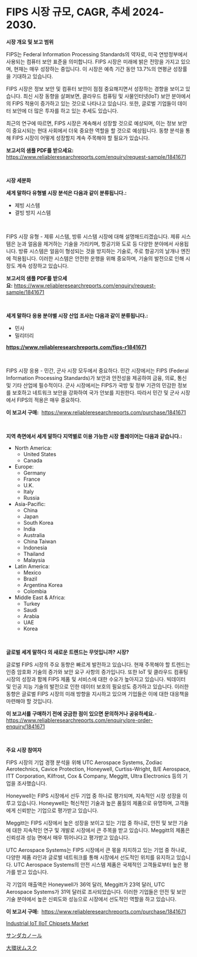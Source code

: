 <p><h1>FIPS 시장 규모, CAGR, 추세 2024-2030.</h1></p><p><strong>시장 개요 및 보고 범위</strong></p>
<p><p>FIPS는 Federal Information Processing Standards의 약자로, 미국 연방정부에서 사용되는 컴퓨터 보안 표준을 의미합니다. FIPS 시장은 미래에 밝은 전망을 가지고 있으며, 현재는 매우 성장하는 중입니다. 이 시장은 예측 기간 동안 13.7%의 연평균 성장률을 기대하고 있습니다.</p><p>FIPS 시장은 정보 보안 및 컴퓨터 보안이 점점 중요해지면서 성장하는 경향을 보이고 있습니다. 최신 시장 동향을 살펴보면, 클라우드 컴퓨팅 및 사물인터넷(IoT) 보안 분야에서의 FIPS 적용이 증가하고 있는 것으로 나타나고 있습니다. 또한, 글로벌 기업들이 데이터 보안에 더 많은 투자를 하고 있는 추세도 있습니다.</p><p>최근의 연구에 따르면, FIPS 시장은 계속해서 성장할 것으로 예상되며, 이는 정보 보안이 중요시되는 현대 사회에서 더욱 중요한 역할을 할 것으로 예상됩니다. 동향 분석을 통해 FIPS 시장이 어떻게 성장할지 계속 주목해야 할 필요가 있습니다.</p></p>
<p><strong>보고서의 샘플 PDF를 받으세요:</strong> <a href="https://www.reliableresearchreports.com/enquiry/request-sample/1841671">https://www.reliableresearchreports.com/enquiry/request-sample/1841671</a></p>
<p>&nbsp;</p>
<p><strong>시장 세분화</strong></p>
<p><strong>세게 말하다 유형별 시장 분석은 다음과 같이 분류됩니다.:</strong></p>
<p><ul><li>제빙 시스템</li><li>결빙 방지 시스템</li></ul></p>
<p>&nbsp;</p>
<p><p>FIPS 시장 유형 - 제류 시스템, 방류 시스템 시장에 대해 설명해드리겠습니다. 제류 시스템은 눈과 얼음을 제거하는 기술을 가리키며, 항공기와 도로 등 다양한 분야에서 사용됩니다. 방류 시스템은 얼음이 형성되는 것을 방지하는 기술로, 주로 항공기의 날개나 엔진에 적용됩니다. 이러한 시스템은 안전한 운행을 위해 중요하며, 기술의 발전으로 인해 시장도 계속 성장하고 있습니다.</p></p>
<p><strong>보고서의 샘플 PDF를 받으세요:</strong>&nbsp;<a href="https://www.reliableresearchreports.com/enquiry/request-sample/1841671">https://www.reliableresearchreports.com/enquiry/request-sample/1841671</a></p>
<p>&nbsp;</p>
<p><strong> 세게 말하다 응용 분야별 시장 산업 조사는 다음과 같이 분류됩니다.:</strong></p>
<p><ul><li>민사</li><li>밀리터리</li></ul></p>
<p><strong><a href="https://www.reliableresearchreports.com/fips-r1841671">https://www.reliableresearchreports.com/fips-r1841671</a></strong></p>
<p>&nbsp;</p>
<p><p>FIPS 시장 응용 - 민간, 군사 시장 모두에서 중요하다. 민간 시장에서는 FIPS (Federal Information Processing Standards)가 보안과 안전성을 제공하여 금융, 의료, 통신 및 기타 산업에 필수적이다. 군사 시장에서는 FIPS가 국방 및 정부 기관의 민감한 정보를 보호하고 네트워크 보안을 강화하여 국가 안보를 지원한다. 따라서 민간 및 군사 시장에서 FIPS의 적용은 매우 중요하다.</p></p>
<p><strong>이 보고서 구매:</strong>&nbsp; <a href="https://www.reliableresearchreports.com/purchase/1841671">https://www.reliableresearchreports.com/purchase/1841671</a></p>
<p>&nbsp;</p>
<p><strong>지역 측면에서 세게 말하다 지역별로 이용 가능한 시장 플레이어는 다음과 같습니다.:</strong></p>
<p><ul>
    <li>
        North America:
        <ul>
            <li>United States</li>
            <li>Canada</li>
        </ul>
    </li>
    <li>
        Europe:
        <ul>
            <li>Germany</li>
            <li>France</li>
            <li>U.K.</li>
            <li>Italy</li>
            <li>Russia</li>
        </ul>
    </li>
    <li>
        Asia-Pacific:
        <ul>
            <li>China</li>
            <li>Japan</li>
            <li>South Korea</li>
            <li>India</li>
            <li>Australia</li>
            <li>China Taiwan</li>
            <li>Indonesia</li>
            <li>Thailand</li>
            <li>Malaysia</li>
        </ul>
    </li>
    <li>
        Latin America:
        <ul>
            <li>Mexico</li>
            <li>Brazil</li>
            <li>Argentina Korea</li>
            <li>Colombia</li>
        </ul>
    </li>
    <li>
        Middle East & Africa:
        <ul>
            <li>Turkey</li>
            <li>Saudi</li>
            <li>Arabia</li>
            <li>UAE</li>
            <li>Korea</li>
        </ul>
    </li>
    </ul></p>
<p>&nbsp;</p>
<p><strong>글로벌 세게 말하다 의 새로운 트렌드는 무엇입니까? 시장?</strong></p>
<p><p>글로벌 FIPS 시장의 주요 동향은 빠르게 발전하고 있습니다. 현재 주목해야 할 트렌드는 인증 암호화 기술의 증가와 보안 요구 사항의 증가입니다. 또한 IoT 및 클라우드 컴퓨팅 시장의 성장과 함께 FIPS 제품 및 서비스에 대한 수요가 높아지고 있습니다. 빅데이터 및 인공 지능 기술의 발전으로 인한 데이터 보호의 필요성도 증가하고 있습니다. 이러한 동향은 글로벌 FIPS 시장의 미래 방향을 지시하고 있으며 기업들은 이에 대한 대응책을 마련해야 할 것입니다.</p></p>
<p><strong>이 보고서를 구매하기 전에 궁금한 점이 있으면 문의하거나 공유하세요.</strong>- <a href="https://www.reliableresearchreports.com/enquiry/pre-order-enquiry/1841671">https://www.reliableresearchreports.com/enquiry/pre-order-enquiry/1841671</a></p>
<p>&nbsp;</p>
<p><strong>주요 시장 참여자</strong></p>
<p><p>FIPS 시장의 기업 경쟁 분석을 위해 UTC Aerospace Systems, Zodiac Aerotechnics, Cavice Protection, Honeywell, Curtiss-Wright, B/E Aerospace, ITT Corporation, Kilfrost, Cox & Company, Meggitt, Ultra Electronics 등의 기업을 조사했습니다.</p><p>Honeywell는 FIPS 시장에서 선두 기업 중 하나로 평가되며, 지속적인 시장 성장을 이루고 있습니다. Honeywell는 혁신적인 기술과 높은 품질의 제품으로 유명하며, 고객들에게 신뢰받는 기업으로 평가받고 있습니다.</p><p>Meggitt는 FIPS 시장에서 높은 성장을 보이고 있는 기업 중 하나로, 안전 및 보안 기술에 대한 지속적인 연구 및 개발로 시장에서 큰 주목을 받고 있습니다. Meggitt의 제품은 신뢰성과 성능 면에서 매우 뛰어나다고 평가받고 있습니다.</p><p>UTC Aerospace Systems는 FIPS 시장에서 큰 몫을 차지하고 있는 기업 중 하나로, 다양한 제품 라인과 글로벌 네트워크를 통해 시장에서 선도적인 위치를 유지하고 있습니다. UTC Aerospace Systems의 안전 시스템 제품은 국제적인 고객들로부터 높은 평가를 받고 있습니다.</p><p>각 기업의 매출액은 Honeywell가 36억 달러, Meggitt가 23억 달러, UTC Aerospace Systems가 31억 달러로 조사되었습니다. 이러한 기업들은 안전 및 보안 기술 분야에서 높은 신뢰도와 성능으로 시장에서 선도적인 역할을 하고 있습니다.</p></p>
<p><strong>이 보고서 구매:</strong>&nbsp;&nbsp;<a href="https://www.reliableresearchreports.com/purchase/1841671">https://www.reliableresearchreports.com/purchase/1841671</a></p>
<p><p><a href="https://skillful-vermicelli-b89.notion.site/Industrial-IoT-IIoT-Chipsets-Market-Insights-into-Market-CAGR-Market-Trends-and-Growth-Strategies-fe2fea88b64c4b7899c1ab12748a0b11">Industrial IoT IIoT Chipsets Market</a></p><p><a href="https://github.com/AaronVargas43/Market-Research-Report-List-1/blob/main/644205226114.md">サンダカノール</a></p><p><a href="https://github.com/CloydAbbott2023/Market-Research-Report-List-1/blob/main/541910626115.md">大環状ムスク</a></p></p>